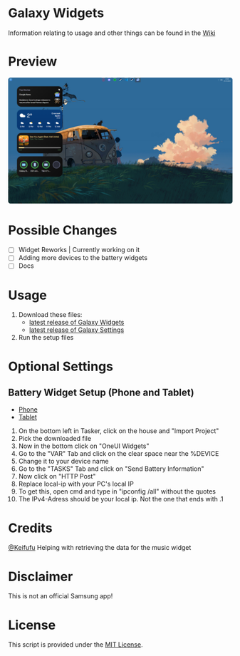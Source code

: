# Galaxy Widgets
Information relating to usage and other things can be found in the [Wiki](https://github.com/project-oneui/Galaxy-Widgets/wiki)

# Preview

![Preview Image](https://raw.githubusercontent.com/oneui-widgets/oneui-desktop-widgets/main/images/Preview.png)

# Possible Changes

- [ ] Widget Reworks | Currently working on it
- [ ] Adding more devices to the battery widgets
- [ ] Docs

# Usage

1. Download these files:
    - [latest release of Galaxy Widgets](https://github.com/project-oneui/Galaxy-Widgets/releases/latest)
    - [latest release of Galaxy Settings](https://github.com/project-oneui/Galaxy-Settings/releases/latest)
2. Run the setup files

# Optional Settings

## Battery Widget Setup (Phone and Tablet)
* [Phone](https://drive.google.com/file/d/107ltD-XbeErhqRqmJtPV9m9jLryLLOsk/view?usp=sharing)
* [Tablet](https://drive.google.com/file/d/1B6ujvNpErCDCxyPleFjrL-wuZtC32Cw9/view?usp=sharing)

1. On the bottom left in Tasker, click on the house and "Import Project"
2. Pick the downloaded file
3. Now in the bottom click on "OneUI Widgets"
4. Go to the "VAR" Tab and click on the clear space near the %DEVICE
5. Change it to your device name
6. Go to the "TASKS" Tab and click on "Send Battery Information"
7. Now click on "HTTP Post"
8. Replace local-ip with your PC's local IP
9. To get this, open cmd and type in "ipconfig /all" without the quotes
10. The IPv4-Adress should be your local ip. Not the one that ends with .1

# Credits
[@Keifufu](https://github.com/keifufu) Helping with retrieving the data for the music widget

# Disclaimer
This is not an official Samsung app!

# License
This script is provided under the [MIT License](https://github.com/project-oneui/Galaxy-Widgets/blob/main/LICENSE).
